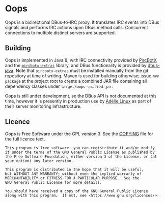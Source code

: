 # Oops

Oops is a bidirectional DBus-to-IRC proxy. It translates IRC events into DBus
signals and performs IRC actions upon DBus method calls. Concurrent connections
to multiple distinct servers are supported.

## Building

Oops is implemented in Java 8, with IRC connectivity provided by 
[PircBotX](https://github.com/pircbotx/pircbotx) and the 
[`pircbotx-extras`](https://github.com/sysvinit/pircbotx-extras) library, and 
DBus functionality is provided by 
[dbus-java](https://github.com/hypfvieh/dbus-java). Note that `pircbotx-extras` 
must be installed manually from the git repository at time of writing. Maven is 
used for building otherwise; issue `mvn package` at the project root to create 
a combined JAR file containing all dependency classes under 
`target/oops-unified.jar`.

Oops is still under development, so the DBus API is not documented
at this time, however it is presently in production use by [Adélie
Linux](https://www.adelielinux.org) as part of their server monitoring
infrastructure.

## Licence

Oops is Free Software under the GPL version 3. See the [COPYING](COPYING) file
for the full licence text.

    This program is free software: you can redistribute it and/or modify
    it under the terms of the GNU General Public License as published by
    the Free Software Foundation, either version 3 of the License, or (at
    your option) any later version.

    This program is distributed in the hope that it will be useful,
    but WITHOUT ANY WARRANTY; without even the implied warranty of
    MERCHANTABILITY or FITNESS FOR A PARTICULAR PURPOSE.  See the
    GNU General Public License for more details.

    You should have received a copy of the GNU General Public License
    along with this program.  If not, see <https://www.gnu.org/licenses/>.
